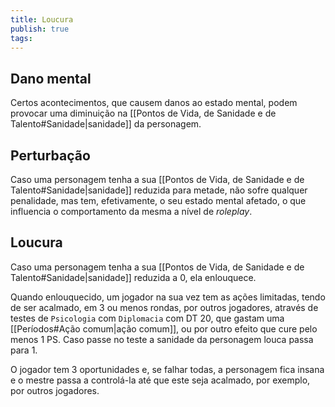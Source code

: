 ```yaml
---
title: Loucura
publish: true
tags:
---
```

## Dano mental
Certos acontecimentos, que causem danos ao estado mental, podem provocar uma diminuição na [[Pontos de Vida, de Sanidade e de Talento#Sanidade|sanidade]] da personagem.
## Perturbação
Caso uma personagem tenha a sua [[Pontos de Vida, de Sanidade e de Talento#Sanidade|sanidade]] reduzida para metade, não sofre qualquer penalidade, mas tem, efetivamente, o seu estado mental afetado, o que influencia o comportamento da mesma a nível de *roleplay*.
## Loucura
Caso uma personagem tenha a sua [[Pontos de Vida, de Sanidade e de Talento#Sanidade|sanidade]] reduzida a 0, ela enlouquece.

Quando enlouquecido, um jogador na sua vez tem as ações limitadas, tendo de ser acalmado, em 3 ou menos rondas, por outros jogadores, através de testes de `Psicologia` com `Diplomacia` com DT 20, que gastam uma [[Períodos#Ação comum|ação comum]], ou por outro efeito que cure pelo menos 1 PS. Caso passe no teste a sanidade da personagem louca passa para 1.

O jogador tem 3 oportunidades e, se falhar todas, a personagem fica insana e o mestre passa a controlá-la até que este seja acalmado, por exemplo, por outros jogadores.


